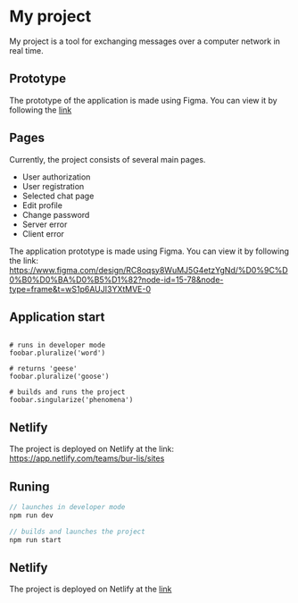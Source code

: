 # My project

My project is a tool for exchanging messages over a computer network in real time.

## Prototype

The prototype of the application is made using Figma.
You can view it by following the [link](ttps://www.figma.com/design/RC8oqsy8WuMJ5G4etzYgNd/%D0%9C%D0%B0%D0%BA%D0%B5%D1%82?node-id=15-78&node-type=frame&t=wS1p6AUJI3YXtMVE-0)

## Pages

Currently, the project consists of several main pages.

* User authorization
* User registration
* Selected chat page
* Edit profile
* Change password
* Server error
* Client error

The application prototype is made using Figma.
You can view it by following the link: https://www.figma.com/design/RC8oqsy8WuMJ5G4etzYgNd/%D0%9C%D0%B0%D0%BA%D0%B5%D1%82?node-id=15-78&node-type=frame&t=wS1p6AUJI3YXtMVE-0

## Application start

```жс

# runs in developer mode
foobar.pluralize('word')

# returns 'geese'
foobar.pluralize('goose')

# builds and runs the project
foobar.singularize('phenomena')
```

## Netlify

The project is deployed on Netlify at the link:
https://app.netlify.com/teams/bur-lis/sites

## Runing

```js
// launches in developer mode
npm run dev

// builds and launches the project
npm run start
```

## Netlify

The project is deployed on Netlify at the [link](https://app.netlify.com/teams/bur-lis/sites)
